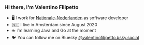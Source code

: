 ### Hi there, I'm Valentino Filipetto

- 🖥️ I work for [Nationale-Nederlanden](https://www.nn.nl/Particulier.htm) as software developer
- 🇳🇱 I live in Amsterdam since August 2020
- ☕ I’m learning Java and Go at the moment
- 🐦 You can follow me on Bluesky [@valentinofilipetto.bsky.social](https://bsky.app/profile/valentinofilipetto.bsky.social)




<!--
**ValentinoFilipetto/ValentinoFilipetto** is a ✨ _special_ ✨ repository because its `README.md` (this file) appears on your GitHub profile.

Here are some ideas to get you started:

- 🔭 I’m currently working on ...
- 🌱 I’m currently learning ...
- 👯 I’m looking to collaborate on ...
- 🤔 I’m looking for help with ...
- 💬 Ask me about ...
- 📫 How to reach me: ...
- 😄 Pronouns: ...
- ⚡ Fun fact: ...
-->
